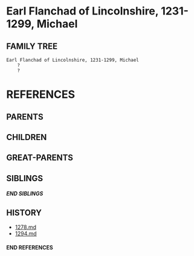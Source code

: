 # Earl Flanchad of Lincolnshire, 1231-1299, Michael

## FAMILY TREE
```
Earl Flanchad of Lincolnshire, 1231-1299, Michael
    ?
    ?
```


# REFERENCES

## PARENTS 

## CHILDREN 


## GREAT-PARENTS 

## SIBLINGS

##### END SIBLINGS  
## HISTORY
* [1278.md](../h/1278.md)
* [1294.md](../h/1294.md)

#### END REFERENCES

